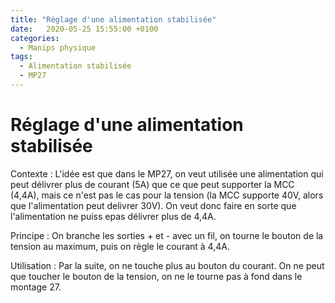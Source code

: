```yaml
---
title: "Réglage d'une alimentation stabilisée"
date:   2020-05-25 15:55:00 +0100
categories:
  - Manips physique
tags:
  - Alimentation stabilisée
  - MP27
---
```


# Réglage d'une alimentation stabilisée

Contexte : L'idée est que dans le MP27, on veut utilisée une alimentation qui peut délivrer plus de courant (5A) que ce que peut supporter la MCC (4,4A), mais ce n'est pas le cas pour la tension (la MCC supporte 40V, alors que l'alimentation peut delivrer 30V). On veut donc faire en sorte que l'alimentation ne puiss epas délivrer plus de 4,4A. 

Principe : On branche les sorties + et - avec un fil, on tourne le bouton de la tension au maximum, puis on règle le courant à 4,4A. 

Utilisation : Par la suite, on ne touche plus au bouton du courant. On ne peut que toucher le bouton de la tension, on ne le tourne pas à fond dans le montage 27.
